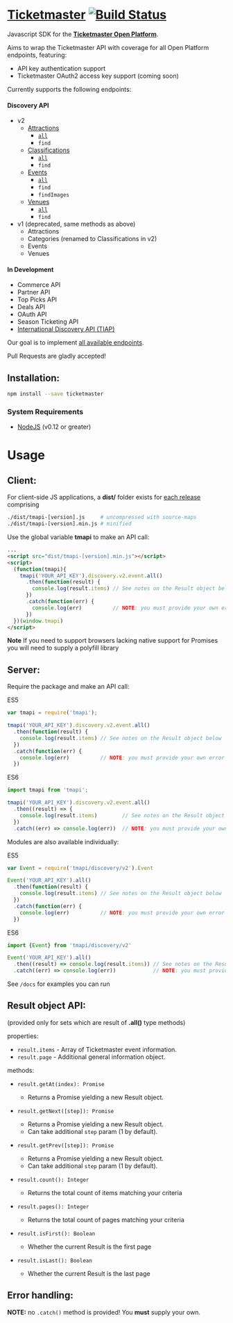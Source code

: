 # **[Ticketmaster](https://www.npmjs.com/package/ticketmaster)** [![Build Status](https://travis-ci.org/ticketmaster-api/sdk-javascript.svg?branch=master)](https://travis-ci.org/ticketmaster-api/sdk-javascript)


Javascript SDK for the **[Ticketmaster Open Platform](http://developer.ticketmaster.com/)**.

Aims to wrap the Ticketmaster API with coverage for all Open Platform endpoints, featuring:
 - API key authentication support
 - Ticketmaster OAuth2 access key support (coming soon)

Currently supports the following endpoints:

#### Discovery API
- v2
  - [Attractions](http://developer.ticketmaster.com/products-and-docs/apis/discovery/v2/#search-attractions-v2)
    - [`all`](http://developer.ticketmaster.com/products-and-docs/apis/discovery/v2/#query-parameters-3)
    - `find`
  - [Classifications](http://developer.ticketmaster.com/products-and-docs/apis/discovery/v2/#search-classifications-v2)
    - [`all`](http://developer.ticketmaster.com/products-and-docs/apis/discovery/v2/#query-parameters-5)
    - `find`
  - [Events](http://developer.ticketmaster.com/products-and-docs/apis/discovery/v2/#srch-events-v2)
    - [`all`](http://developer.ticketmaster.com/products-and-docs/apis/discovery/v2/#query-parameters)
    - `find`
    - `findImages`
  - [Venues](http://developer.ticketmaster.com/products-and-docs/apis/discovery/v2/#search-venues-v2)
    - [`all`](http://developer.ticketmaster.com/products-and-docs/apis/discovery/v2/#query-parameters-7)
    - `find`
- v1 (deprecated, same methods as above)
  - Attractions
  - Categories (renamed to Classifications in v2)
  - Events
  - Venues

#### In Development
- Commerce API
- Partner API
- Top Picks API
- Deals API
- OAuth API
- Season Ticketing API
- [International Discovery API (TIAP)](http://docs.ticketmasterdiscoveryapi.apiary.io/#)

Our goal is to implement [all available endpoints](http://developer.ticketmaster.com/).

Pull Requests are gladly accepted!

## Installation:

```bash
npm install --save ticketmaster
```

### System Requirements

- [NodeJS](https://nodejs.org) (v0.12 or greater)


# Usage

## Client:

For client-side JS applications, a **dist/** folder exists for
[each release](https://github.com/ticketmaster-api/sdk-javascript/releases)
comprising

```bash
./dist/tmapi-[version].js     # uncompressed with source-maps
./dist/tmapi-[version].min.js # minified
```

Use the global variable **tmapi** to make an API call:

```html
...
<script src="dist/tmapi-[version].min.js"></script>
<script>
  (function(tmapi){
    tmapi('YOUR_API_KEY').discovery.v2.event.all()
      .then(function(result) {
        console.log(result.items) // See notes on the Result object below
      })
      .catch(function(err) {
        console.log(err)          // NOTE: you must provide your own error handler
      })
  })(window.tmapi)
</script>
```

**Note** If you need to support browsers lacking native support for Promises you will need to supply a polyfill library

## Server:

Require the package and make an API call:

ES5
```javascript
var tmapi = require('tmapi');

tmapi('YOUR_API_KEY').discovery.v2.event.all()
  .then(function(result) {
    console.log(result.items) // See notes on the Result object below
  })
  .catch(function(err) {
    console.log(err)          // NOTE: you must provide your own error handler
  })
```

ES6
```javascript
import tmapi from 'tmapi';

tmapi('YOUR_API_KEY').discovery.v2.event.all()
  .then((result) => {
    console.log(result.items)        // See notes on the Result object below
  })
  .catch((err) => console.log(err))  // NOTE: you must provide your own error handler
```

Modules are also available individually:

ES5
```javascript
var Event = require('tmapi/discovery/v2').Event

Event('YOUR_API_KEY').all()
  .then(function(result) {
    console.log(result.items) // See notes on the Result object below
  })
  .catch(function(err) {
    console.log(err)          // NOTE: you must provide your own error handler
  })
```

ES6
```javascript
import {Event} from 'tmapi/discovery/v2'

Event('YOUR_API_KEY').all()
  .then((result) => console.log(result.items)) // See notes on the Result object below
  .catch((err) => console.log(err))            // NOTE: you must provide your own error handler
```

See `/docs` for examples you can run

## Result object API:

(provided only for sets which are result of **.all()** type methods)

properties:

- `result.items` - Array of Ticketmaster event information.
- `result.page` - Additional general information object.

methods:

- `result.getAt(index): Promise`
  - Returns a Promise yielding a new Result object.

- `result.getNext([step]): Promise`
  - Returns a Promise yielding a new Result object.
  - Can take additional `step` param (1 by default).

- `result.getPrev([step]): Promise`
  - Returns a Promise yielding a new Result object.
  - Can take additional `step` param (1 by default).

- `result.count(): Integer`
  - Returns the total count of items matching your criteria

- `result.pages(): Integer`
  - Returns the total count of pages matching your criteria

- `result.isFirst(): Boolean`
  - Whether the current Result is the first page

- `result.isLast(): Boolean`
  - Whether the current Result is the last page


## Error handling:

**NOTE:** no `.catch()` method is provided! You **must** supply your own.
